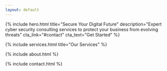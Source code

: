 ```yaml
---
layout: default
---
```


{% include hero.html
    title="Secure Your Digital Future"
    description="Expert cyber security consulting services to protect your business from evolving threats"
    cta_link="#contact"
    cta_text="Get Started"
%}

{% include services.html title="Our Services" %}

{% include about.html %}

{% include contact.html %}

